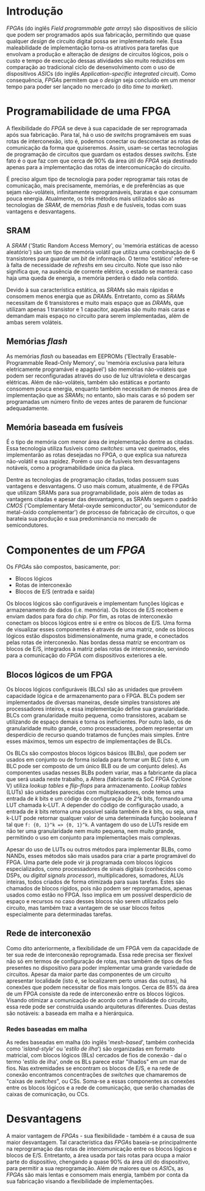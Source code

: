# Introdução

*FPGA*s (do inglês *Field programmable gate array*) são dispositivos de silício que podem ser programados após sua fabricação, permitindo que quase qualquer *design* de circuito digital possa ser implementado nele. Essa maleabilidade de implementação torna-os atrativos para tarefas que envolvam a produção e alteração de *designs* de circuitos lógicos, pois o custo e tempo de execução dessas atividades são muito reduzidos em comparação ao tradicional ciclo de desenvolvimento com o uso de dispositivos *ASIC*s (do inglês *Application-specific integrated circuit*). Como consequência, *FPGA*s permitem que o *design* seja concluído em um menor tempo para poder ser lançado no mercado (o dito *time to market*).


# Programabilidade de uma FPGA

A flexibilidade do *FPGA* se deve à sua capacidade de ser reprogramada após sua fabricação. Para tal, há o uso de *switch*s programáveis em suas rotas de interconexão, isto é, podemos conectar ou desconectar as rotas de comunicação da forma que quiseremos. Assim, usam-se certas tecnologias de programação de circuitos que guardam os estados desses *switch*s. Este fato é o que faz com que cerca de 90% da área útil do *FPGA* seja destinado apenas para a implementação das rotas de intercomunicação do circuito.

É preciso algum tipo de tecnologia para poder reprogramar tais rotas de comunicação, mais precisamente, memórias, e de preferências as que sejam não-voláteis, infinitamente reprogramáveis, baratas e que consumam pouca energia. Atualmente, os três métodos mais utilizados são as tecnologias de *SRAM*, de memórias *flash* e de fusíveis, todas com suas vantagens e desvantagens.

## SRAM

A *SRAM* ('Static Random Access Memory', ou 'memória estáticas de acesso aleatório') são um tipo de memória volátil que utiliza uma combinação de 6 transistores para guardar um *bit* de informação. O termo 'estático' refere-se à falta de necessidade de *refresh*s em seu circuito. Note que isso não significa que, na ausência de corrente elétrica, o estado se manterá: caso haja uma queda de energia, a memória perderá o dado nela contido.

Devido à sua característica estática, as *SRAM*s são mais rápidas e consomem menos energia que as *DRAM*s. Entretanto, como as *SRAM*s necessitam de 6 transistores e muito mais espaço que as *DRAM*s, que utilizam apenas 1 transistor e 1 capacitor, aquelas são muito mais caras e demandam mais espaço no circuito para serem implementadas, além de ambas serem voláteis.

## Memórias *flash*

As memórias *flash* ou baseadas em EEPROMs ('Electrally Erasable-Programmable Read-Only Memory', ou 'memória exclusiva para leitura eletricamente programável e apagável') são memórias não-voláteis que podem ser reconfiguradas através do uso de luz ultravioleta e descargas elétricas. Além de não-voláteis, também são estáticas e portanto consomem pouca energia, enquanto também necessitam de menos área de implementação que as *SRAM*s; no entanto, são mais caras e só podem ser programadas um número finito de vezes antes de pararem de funcionar adequadamente. 

## Memória baseada em fusíveis

É o tipo de memória com menor área de implementação dentre as citadas. Essa tecnologia utiliza fusíveis como *switches*: uma vez queimados, eles implementarão as rotas desejadas no FPGA, o que explica sua natureza não-volátil e sua rapidez. Porém o uso de fusíveis tem desvantagens notáveis, como a programabilidade única da placa.

Dentre as tecnologias de programação citadas, todas possuem suas vantagens e desvantagens. O uso mais comum, atualmente, é de FPGAs que utilizam SRAMs para sua programabilidade, pois além de todas as vantagens citadas e apesar das desvantagens, as SRAMs seguem o padrão *CMOS* ('Complementary Metal-oxyde semiconductor', ou 'semicondutor de metal-óxido complementar') de processo de fabricação de circuitos, o que barateia sua produção e sua predominancia no mercado de semicondutores.


# Componentes de um *FPGA*

Os *FPGA*s são compostos, basicamente, por:

- Blocos lógicos
- Rotas de interconexão
- Blocos de E/S (entrada e saída)

Os blocos lógicos são configuráveis e implementam funções lógicas e armazenamento de dados (i.e. memória). Os blocos de E/S recebem e enviam dados para fora do *chip*. Por fim, as rotas de interconexão conectam os blocos lógicos entre si e entre os blocos de E/S. Uma forma de visualizar esses componentes é através de uma matriz, onde os blocos lógicos estão dispostos bidimensionalmente, numa grade, e conectados pelas rotas de interconexão. Nas bordas dessa matriz se encontram os blocos de E/S, integrados à matriz pelas rotas de interconexão, servindo para a comunicação do *FPGA* com dispositivos exteriores a ele.


## Blocos lógicos de um FPGA

Os blocos lógicos configuráveis (BLCs) são as unidades que provêem capacidade lógica e de armazenamento para o FPGA. BLCs podem ser implementados de diversas maneiras, desde simples transistores até processadores inteiros, e essa implementação define sua granularidade. BLCs com granularidade muito pequena, como transistores, acabam se utilizando de espaço demais e torna os ineficientes. Por outro lado, os de granularidade muito grande, como processadores, podem representar um desperdício de recurso quando tratamos de funções mais simples.
Entre esses máximos, temos um espectro de implementações de BLCs. 

Os BLCs são compostos blocos lógicos básicos (BLBs), que podem ser usados em conjunto ou de forma isolada para formar um BLC (isto é, um BLC pode ser composto de um único BLB ou de um conjunto deles). As componentes usadas nesses BLBs podem variar, mas a fabricante da placa que será usada neste trabalho, a Altera (fabricante da SoC FPGA Cyclone V) utiliza *lookup tables* e *flip-flops* para armazenamento. *Lookup tables* (LUTs) são unidades parecidas com multiplexadores, onde temos uma entrada de *k* bits e um código de configuração de *2^k* bits, formando uma LUT chamada k-LUT. A depender do código de configuração usado, a entrada de *k* bits retorna uma possível saída também de *k* bits, ou seja, uma k-LUT pode retornar qualquer valor de uma determinada função booleana f tal que ```f: {0, 1}^k => {0, 1}^k```. A vantagem do uso de LUTs reside em não ter uma granularidade nem muito pequena, nem muito grande, permitindo o uso em conjunto para implementações mais complexas.

Apesar do uso de LUTs ou outros métodos para implementar BLBs, como NANDs, esses métodos são mais usados para criar a parte programável do FPGA. Uma parte dele pode vir já programada com blocos lógicos especializados, como processadores de sinais digitais (conhecidos como DSPs, ou *digital signals processor*), multiplicadores, somadores, ALUs inteiras, todos criados de forma otimizada para suas tarefas. Estes são chamados de blocos rígidos, pois não podem ser reprogramados, apenas usados como estão no FPGA. Isso implica em um possível desperdício de espaço e recursos no caso desses blocos não serem utilizados pelo circuito, mas também traz a vantagem de se usar blocos feitos especialmente para determinadas tarefas.

## Rede de interconexão

Como dito anteriormente, a flexibilidade de um FPGA vem da capacidade de ter sua rede de interconexão reprogramada. Essa rede precisa ser flexível não só em termos de configuração de rotas, mas também de tipos de fios presentes no dispositivo para poder implementar uma grande variedade de circuitos. Apesar da maior parte das componentes de um circuito apresentar localidade (isto é, se localizarem perto umas das outras), há conexões que podem necessitar de fios mais longos.
Cerca de 85% da área de um FPGA consiste da rede de interconexão entre os blocos lógicos. Visando otimizar a comunicação de acordo com a finalidade do circuito, essa rede pode ser construída usando arquiteturas diferentes. Duas destas são notáveis: a baseada em malha e a hierárquica.

### Redes baseadas em malha

As redes baseadas em malha (do inglês '*mesh-based*', também conhecida como '*island-style*' ou '*estilo de ilha*') são organizadas em formato matricial, com blocos lógicos (BLs) cercados de fios de conexão - daí o termo 'estilo de ilha', onde os BLs parece estar "ilhados" em um mar de fios. Nas extremidades se encontram os blocos de E/S, e na rede de conexão encontramos concentrações de *switches* que chamaremos de "caixas de *switches*", ou CSs. Soma-se a essas componentes as conexões entre os blocos lógicos e a rede de comunicação, que serão chamadas de caixas de comunicação, ou CCs.

# Desvantagens

A maior vantagem de *FPGA*s - sua flexibilidade - também é a causa de sua maior desvantagem. Tal característica das *FPGA*s baseia-se principalmente na reprogramação das rotas de intercomunicação entre os blocos lógicos e blocos de E/S. Entretanto, a área usada por tais rotas para ocupa a maior parte do dispositivo, chengando a quase 90% da área útil do dispositivo, para permitir a sua reprogramação. Além de maiores que os *ASIC*s, as *FPGA*s são mais lentas e consomem mais energia, também por conta da sua fabricação visando a flexibilidade de implementações.